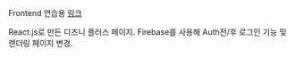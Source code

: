 Frontend 연습용 [링크](https://react-disney-clone-2014e.web.app/)

React.js로 만든 디즈니 플러스 페이지.
Firebase를 사용해 Auth전/후 로그인 기능 및 랜더링 페이지 변경.